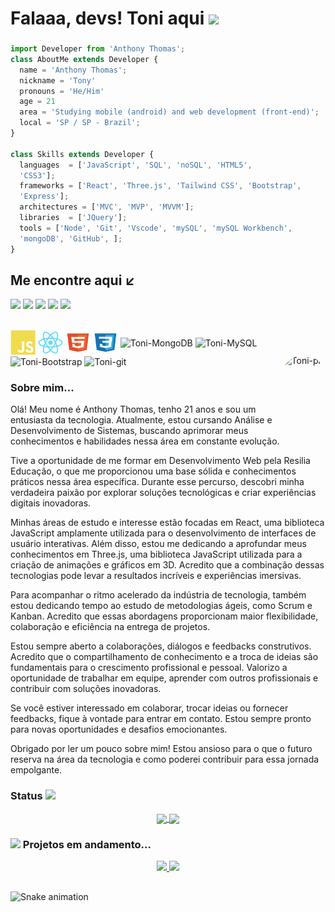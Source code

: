 ##  <h1 text-align="center">  Falaaa, devs!  Toni aqui <img src="https://emojis.slackmojis.com/emojis/images/1531849430/4246/blob-sunglasses.gif?1531849430" width="35px"></h1>

  
  ### 



```js
import Developer from 'Anthony Thomas';
class AboutMe extends Developer {
  name = 'Anthony Thomas';
  nickname = 'Tony'
  pronouns = 'He/Him'
  age = 21
  area = 'Studying mobile (android) and web development (front-end)';
  local = 'SP / SP - Brazil';
}

class Skills extends Developer {
  languages  = ['JavaScript', 'SQL', 'noSQL', 'HTML5',
  'CSS3'];
  frameworks = ['React', 'Three.js', 'Tailwind CSS', 'Bootstrap',
  'Express'];
  architectures = ['MVC', 'MVP', 'MVVM'];
  libraries  = ['JQuery'];
  tools = ['Node', 'Git', 'Vscode', 'mySQL', 'mySQL Workbench', 
  'mongoDB', 'GitHub', ]; 
}
```

## Me encontre aqui ↙
  <a href="https://www.linkedin.com/in/anthonythomasmm/" target="_blank"><img src="https://img.shields.io/badge/-LinkedIn-%230077B5?style=for-the-badge&logo=linkedin&logoColor=white" target="_blank"></a> 
  <a href="https://instagram.com/anthonythomas.jpg" target="_blank"><img src="https://img.shields.io/badge/-Instagram-%23E4405F?style=for-the-badge&logo=instagram&logoColor=white" target="_blank"></a>
  <a href = "mailto:anthonythomascontato@gmail.com"><img src="https://img.shields.io/badge/-Gmail-%23333?style=for-the-badge&logo=gmail&logoColor=white" target="_blank"></a>
 	<a href="https://www.twitch.tv/azkady" target="_blank"><img src="https://img.shields.io/badge/Twitch-9146FF?style=for-the-badge&logo=twitch&logoColor=white" target="_blank"></a>
   <a href="https://anthonythomas.vercel.app" target="_blank"><img src="https://img.shields.io/badge/<%2F>-Portfólio-purple" target="_blank" height="28" ></a>                                                    

<div style="display: inline_block"><br>
  <img align="center" alt="Toni-Js" height="40" width="40" src="https://raw.githubusercontent.com/devicons/devicon/master/icons/javascript/javascript-plain.svg">
  <img align="center" alt="Toni-React" height="40" width="40" src="https://raw.githubusercontent.com/devicons/devicon/master/icons/react/react-original.svg">

  <img align="center" alt="Toni-HTML" height="30" width="40" src="https://raw.githubusercontent.com/devicons/devicon/master/icons/html5/html5-original.svg">
  <img align="center" alt="Toni-CSS" height="30" width="40" src="https://raw.githubusercontent.com/devicons/devicon/master/icons/css3/css3-original.svg">

  <img align="center" alt="Toni-MongoDB" height="30" width="40" src="https://cdn.jsdelivr.net/gh/devicons/devicon/icons/mongodb/mongodb-original-wordmark.svg" />
  <img align="center" alt="Toni-MySQL" height="30" width="40" src="https://cdn.jsdelivr.net/gh/devicons/devicon/icons/mysql/mysql-original-wordmark.svg" />
  <img align="center" alt="Toni-Bootstrap" height="30" width="40" src="https://cdn.jsdelivr.net/gh/devicons/devicon/icons/bootstrap/bootstrap-original-wordmark.svg" />
  <img align="center" alt="Toni-git" height="30" width="40" src="https://cdn.jsdelivr.net/gh/devicons/devicon/icons/git/git-original-wordmark.svg" />
          
          
          
  <img align="right" alt="Toni-pic" height="150" style="border-radius:50px;" src="https://cdn.discordapp.com/attachments/954476183720964171/964913129614106634/Toni.jpg">
</div>



### Sobre mim... 
Olá! Meu nome é Anthony Thomas, tenho 21 anos e sou um entusiasta da tecnologia. Atualmente, estou cursando Análise e Desenvolvimento de Sistemas, buscando aprimorar meus conhecimentos e habilidades nessa área em constante evolução.

Tive a oportunidade de me formar em Desenvolvimento Web pela Resilia Educação, o que me proporcionou uma base sólida e conhecimentos práticos nessa área específica. Durante esse percurso, descobri minha verdadeira paixão por explorar soluções tecnológicas e criar experiências digitais inovadoras.

Minhas áreas de estudo e interesse estão focadas em React, uma biblioteca JavaScript amplamente utilizada para o desenvolvimento de interfaces de usuário interativas. Além disso, estou me dedicando a aprofundar meus conhecimentos em Three.js, uma biblioteca JavaScript utilizada para a criação de animações e gráficos em 3D. Acredito que a combinação dessas tecnologias pode levar a resultados incríveis e experiências imersivas.

Para acompanhar o ritmo acelerado da indústria de tecnologia, também estou dedicando tempo ao estudo de metodologias ágeis, como Scrum e Kanban. Acredito que essas abordagens proporcionam maior flexibilidade, colaboração e eficiência na entrega de projetos.

Estou sempre aberto a colaborações, diálogos e feedbacks construtivos. Acredito que o compartilhamento de conhecimento e a troca de ideias são fundamentais para o crescimento profissional e pessoal. Valorizo a oportunidade de trabalhar em equipe, aprender com outros profissionais e contribuir com soluções inovadoras.

Se você estiver interessado em colaborar, trocar ideias ou fornecer feedbacks, fique à vontade para entrar em contato. Estou sempre pronto para novas oportunidades e desafios emocionantes.

Obrigado por ler um pouco sobre mim! Estou ansioso para o que o futuro reserva na área da tecnologia e como poderei contribuir para essa jornada empolgante.

### Status <img src="https://media3.giphy.com/media/l46CxDIh6HDiH9ndm/giphy.gif?cid=790b7611aea2f6594b0e363ddc39e1bdf3bbcd3c5a92d9c4&rid=giphy.gif&ct=s" width="50"> 

<p align="center">
   <a href="https://github.com/anthonythom">
    <img
      align="center"
      height="180em"
      src="https://github-readme-stats.vercel.app/api?username=anuraghazra)](https://github.com/anuraghazra/github-readme-stats)"
    />

  </a>
   <a href="https://github.com/anthonythom">
    <img
      align="center"
      height="180em"
      src="![Anurag's GitHub stats](https://github-readme-stats.vercel.app/api?username=anthonythom&show_icons=true&theme=radical)"
    />
  </a>
</p>

### <img src="https://media.giphy.com/media/UVG0BN8TOMKkPOJS6e/giphy.gif" width="40"> Projetos em andamento...
  

<p align="center">
  <a href="https://github.com/anthonythom/AnthonyThomas">
    <img src="https://github-readme-stats.vercel.app/api/pin/?username=anthonythom&repo=AnthonyThomas&theme=radical"></img>
  </a>
 <a href="https://github.com/anthonythom/Isaac">
    <img src="https://github-readme-stats.vercel.app/api/pin/?username=anthonythom&repo=Isaac&theme=radical"></img>
  </a>
</p>
  
  
  
  
  
  
  
  

  
  ##
 
<div> 

 
  ![Snake animation](https://github.com/anthonythom/anthonythom/blob/output/github-contribution-grid-snake.svg)
 
</div>

